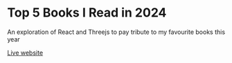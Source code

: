 # Top 5 Books I Read in 2024

An exploration of React and Threejs to pay tribute to my favourite books this year

[Live website](https://5books.vercel.app/)

